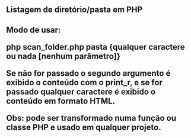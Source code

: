 <h2>Listagem de diretório/pasta em PHP<h2>


Modo de usar:

php scan_folder.php pasta {qualquer caractere ou nada [nenhum parâmetro]}

Se não for passado o segundo argumento é exibido o conteúdo com o print_r, e se for passado qualquer caractere é exibido o conteúdo em formato HTML.

Obs: pode ser transformado numa função ou classe PHP e usado em qualquer projeto.
